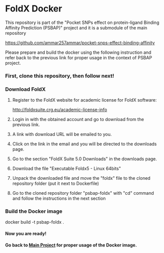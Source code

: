 # FoldX Docker

This repository is part of the "Pocket SNPs effect on protein-ligand Binding Affinity Prediction (PSBAP)" project and it is a submodule of the main repository 

https://github.com/ammar257ammar/pocket-snps-effect-binding-affinity

Please prepare and build the docker using the following instruction and refer back to the previous link for proper usage in the context of PSBAP project.

### First, clone this repository, then follow next! 

### Download FoldX

1. Register to the FoldX website for academic license for FoldX software: 

   http://foldxsuite.crg.eu/academic-license-info

2. Login in with the obtained account and go to download from the previous link.

3. A link with download URL will be emailed to you.

4. Click on the link in the email and you will be directed to the downloads page.

5. Go to the section "FoldX Suite 5.0 Downloads" in the downloads page.

6. Download the file "Executable Foldx5 - Linux 64bits"

7. Unpack the downloaded file and move the "foldx" file to the cloned repository folder (put it next to Dockerfile)

8. Go to the cloned repository folder "psbap-foldx" with "cd" command and follow the instructions in the next section

### Build the Docker image

docker build -t psbap-foldx .

#### Now you are ready! 

#### Go back to [Main Project](https://github.com/ammar257ammar/pocket-snps-effect-binding-affinity) for proper usage of the Docker image.













